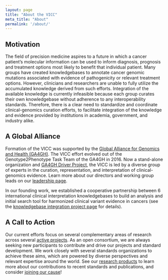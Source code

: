 ```yaml
---
layout: page
title: "About the VICC"
meta_title: "About"
permalink: '/about/'
---
```


## Motivation

The field of precision medicine aspires to a future in which a cancer patient’s molecular information can be used to inform diagnosis, prognosis and treatment options most likely to benefit that individual patient. Many groups have created knowledgebases to annotate cancer genomic mutations associated with evidence of pathogenicity or relevant treatment options. However, clinicians and researchers are unable to fully utilize the accumulated knowledge derived from such efforts. Integration of the available knowledge is currently infeasible because each group curates their own knowledgebase without adherence to any interoperability standards. Therefore, there is a clear need to standardize and coordinate clinical-genomics curation efforts, to facilitate integration of the knowledge and evidence provided by institutions in academia, government, and industry alike.

## A Global Alliance

Formation of the VICC was supported by the [Global Alliance for Genomics and Health (GA4GH)](https://ga4gh.org). The VICC effort evolved out of the Genotype2Phenotype Task Team of the GA4GH in 2016. Now a stand-alone organization and [GA4GH Driver Project](https://www.ga4gh.org/how-we-work/driver-projects/), the VICC is led by a diverse group of experts in the curation, representation, and interpretation of clinical-genomics evidence. Learn more about our directors and working group leads on our [leadership page](/leadership). 

In our founding work, we established a cooperative partnership between 6 international clinical interpretation knowledgebases to build an analysis and initial search tool for harmonized clinical variant evidence in cancers (see the [knowledgebase integration project page](/projects/integration) for details).

## A Call to Action

Our current efforts focus on several complementary areas of research across several [active projects](/projects). As an open consortium, we are always seeking new participants to contribute and drive our projects and standard development. We work closely with several standards organizations to achieve these aims, which are powered by diverse perspectives and relevant expertise around the world. See our [research products](/docs) to learn more about our contributions to recent standards and publications, and consider [joining our cause](/join)!